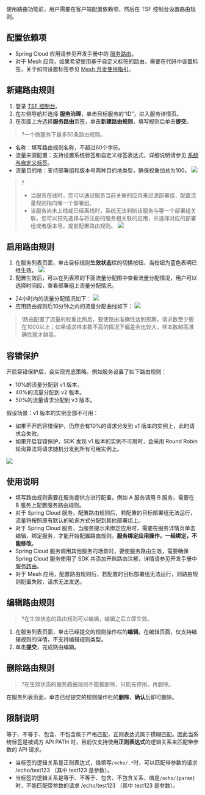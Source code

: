 

使用路由功能前，用户需要在客户端配置依赖项，然后在 TSF 控制台设置路由规则。

## 配置依赖项

- Spring Cloud 应用请参见开发手册中的 [服务路由](https://cloud.tencent.com/document/product/649/33887)。
- 对于 Mesh 应用，如果希望使用基于自定义标签的路由，需要在代码中设置标签，关于如何设置标签参见 [Mesh 开发使用指引](https://cloud.tencent.com/document/product/649/19049)。

## 新建路由规则

1. 登录 [TSF 控制台](https://console.cloud.tencent.com/tsf)。
2. 在左侧导航栏选择 **服务治理**，单击目标服务的“ID”，进入服务详情页。
3. 在页面上方选择**服务路由**页签，单击**新建路由规则**，填写规则后单击**提交**。
> ?一个微服务下最多50条路由规则。
> 
   - 名称：填写路由规则名称，不超过60个字符。
   - 流量来源配置：支持设置系统标签和自定义标签表达式，详细说明请参见 [系统与自定义标签](https://cloud.tencent.com/document/product/649/34136)。
   - 流量目的地：支持部署组和版本号两种目的地类型，确保权重加总为100。
     ![](https://main.qcloudimg.com/raw/33eb2416144560f2fe0934a9ddad105d.png)
>?
>- 当服务在线时，您可以通过服务当前关联的应用来过滤部署组，配置流量规则指向哪一个部署组。
>- 当服务尚未上线或已经离线时，系统无法判断该服务与哪一个部署组关联，您可以预先选择与将注册的服务相关联的应用，并选择对应的部署组或者版本号，提前配置路由规则。 ![](https://main.qcloudimg.com/raw/4896334a3686b1baab0625d5ab12d463.png)

## 启用路由规则

1. 在服务列表页面，单击目标规则**生效状态**栏的切换按钮，当按钮为蓝色表明已经生效。
![](https://qcloudimg.tencent-cloud.cn/raw/479706e8944e3cf37235f926f762a55d.png)
4. 配置生效后，可以在列表项的下面流量分配图中查看流量分配情况，用户可以选择时间段，查看部署组上流量分配情况。
  - 24小时内的流量分配情况如下：
    ![](https://qcloudimg.tencent-cloud.cn/raw/c1d5c52f8bd960995d35907fa1bf5124.png)
  - 应用路由规则后10分钟之内的流量分配曲线如下：
    ![](https://qcloudimg.tencent-cloud.cn/raw/065146cc9bcfd0d27d833fa339f58931.png)
>!路由配置了流量的权重比例后，要使路由准确性达到预期，请求数至少要在1000以上；如果请求样本数不高的情况下偏差会比较大，样本数越高准确性就才越高。

## 容错保护

开启容错保护后，会实现兜底策略。例如服务设置了如下路由规则：

- 10%的流量分配到 v1 版本。
- 40%的流量分配到 v2 版本。
- 50%的流量请求分配到 v3 版本。

假设场景：v1 版本的实例全部不可用：

- 如果不开启容错保护，仍然会有10%的请求分发到 v1 版本的实例上，此时请求会失败。
- 如果开启容错保护，SDK 发现 v1 版本的实例不可用时，会采用 Round Robin 轮询算法将请求随机分发到所有可用实例上。

![](https://qcloudimg.tencent-cloud.cn/raw/6d380f71efec2ba6d771f78b7583ee10.png)

## 使用说明

- 填写路由规则需要在服务提供方进行配置，例如 A 服务调用 B 服务，需要在 B 服务上配置服务路由规则。
- 对于 Spring Cloud 服务，配置路由规则后，若配置的目标部署组无法运行，流量将按照原有默认的轮询方式分配到其他部署组上。
- 对于 Spring Cloud 服务，当服务提示未绑定应用时，需要在服务详情页单击编辑，绑定服务，才能开始配置路由规则。**服务绑定应用操作，一经绑定，不能修改**。
- Spring Cloud 服务调用其他服务的场景时，要使服务路由生效，需要确保 Spring Cloud 服务使用了 SDK 并添加开启路由注解，详情请参见开发手册中 [服务路由](https://cloud.tencent.com/document/product/649/33887)。
- 对于 Mesh 应用，配置路由规则后，若配置的目标部署组无法运行，则路由规则配置失败，请求无法发送。



## 编辑路由规则
>?在生效状态的路由规则可以编辑，编辑之后立即生效。

1. 在服务列表页面，单击已经提交的规则操作栏的**编辑**。在编辑页面，仅支持编辑规则的详情，不支持编辑规则类型。
4. 单击**提交**，完成路由编辑。




## 删除路由规则
>?在生效状态的服务路由规则不能被删除，只能先停用，再删除。

在服务列表页面，单击已经提交的规则操作栏的**删除**，**确认**后即可删除。





## 限制说明

等于、不等于、包含、不包含属于严格匹配，正则表达式属于模糊匹配。因此当系统标签是被调方 API PATH 时，目前仅支持使用**正则表达式**的逻辑关系来匹配带参数的 API 请求。

- 当标签的逻辑关系是正则表达式，值填写`/echo/.*`时，可以匹配带参数的请求 /echo/test123 （其中 test123 是参数）。
- 当标签的逻辑关系是等于、不等于、包含、不包含关系，值是`/echo/{param}`时，不能匹配带参数的请求 /echo/test123 （其中 test123 是参数）。
